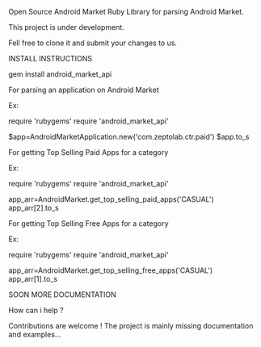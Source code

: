Open Source Android Market Ruby Library for parsing Android Market.

This project is under development.

Fell free to clone it and submit your changes to us.

INSTALL INSTRUCTIONS 

gem install android_market_api

For parsing an application on Android Market

Ex:

require 'rubygems'
require 'android_market_api'

$app=AndroidMarketApplication.new('com.zeptolab.ctr.paid')
$app.to_s


For getting Top Selling Paid Apps for a category

Ex:

require 'rubygems'
require 'android_market_api'

app_arr=AndroidMarket.get_top_selling_paid_apps('CASUAL')
app_arr[2].to_s


For getting Top Selling Free Apps for a category

Ex:

require 'rubygems'
require 'android_market_api'

app_arr=AndroidMarket.get_top_selling_free_apps('CASUAL')
app_arr[1].to_s

SOON MORE DOCUMENTATION 

How can i help ?

Contributions are welcome ! The project is mainly missing documentation and examples...


